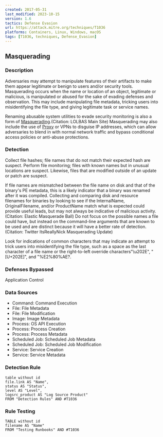 ```yaml
---
created: 2017-05-31
last_modified: 2023-10-15
version: 1.6
tactics: Defense Evasion
url: https://attack.mitre.org/techniques/T1036
platforms: Containers, Linux, Windows, macOS
tags: [T1036, techniques, Defense_Evasion]
---
```


## Masquerading

### Description

Adversaries may attempt to manipulate features of their artifacts to make them appear legitimate or benign to users and/or security tools. Masquerading occurs when the name or location of an object, legitimate or malicious, is manipulated or abused for the sake of evading defenses and observation. This may include manipulating file metadata, tricking users into misidentifying the file type, and giving legitimate task or service names.

Renaming abusable system utilities to evade security monitoring is also a form of [Masquerading](https://attack.mitre.org/techniques/T1036).(Citation: LOLBAS Main Site) Masquerading may also include the use of [Proxy](https://attack.mitre.org/techniques/T1090) or VPNs to disguise IP addresses, which can allow adversaries to blend in with normal network traffic and bypass conditional access policies or anti-abuse protections.

### Detection

Collect file hashes; file names that do not match their expected hash are suspect. Perform file monitoring; files with known names but in unusual locations are suspect. Likewise, files that are modified outside of an update or patch are suspect.

If file names are mismatched between the file name on disk and that of the binary's PE metadata, this is a likely indicator that a binary was renamed after it was compiled. Collecting and comparing disk and resource filenames for binaries by looking to see if the InternalName, OriginalFilename, and/or ProductName match what is expected could provide useful leads, but may not always be indicative of malicious activity. (Citation: Elastic Masquerade Ball) Do not focus on the possible names a file could have, but instead on the command-line arguments that are known to be used and are distinct because it will have a better rate of detection.(Citation: Twitter ItsReallyNick Masquerading Update)

Look for indications of common characters that may indicate an attempt to trick users into misidentifying the file type, such as a space as the last character of a file name or the right-to-left override characters"\u202E", "[U+202E]", and "%E2%80%AE?.

### Defenses Bypassed

Application Control

### Data Sources

  - Command: Command Execution
  -  File: File Metadata
  -  File: File Modification
  -  Image: Image Metadata
  -  Process: OS API Execution
  -  Process: Process Creation
  -  Process: Process Metadata
  -  Scheduled Job: Scheduled Job Metadata
  -  Scheduled Job: Scheduled Job Modification
  -  Service: Service Creation
  -  Service: Service Metadata
### Detection Rule

```dataview
table without id
file.link AS "Name",
status AS "Status",
level AS "Level",
logsrc_product AS "Log Source Product"
FROM "Detection Rules" AND #T1036
```

### Rule Testing

```dataview
TABLE without id
filename AS "Name"
FROM "Testing Runbooks" AND #T1036
```
